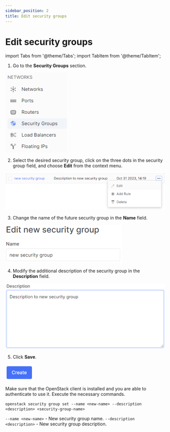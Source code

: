 ```yaml
---
sidebar_position: 2
title: Edit security groups
---
```


# Edit security groups

import Tabs from '@theme/Tabs';
import TabItem from '@theme/TabItem';

<Tabs>
<TabItem value="personal-area" label="Personal Area" default>

1. Go to the **Security Groups** section.

![](../img/security-group/17.png)

2. Select the desired security group, click on the three dots in the security group field, and choose **Edit** from the context menu.

![](../img/security-group/5.png)

3. Change the name of the future security group in the **Name** field.

![](../img/security-group/6.png)

4. Modify the additional description of the security group in the **Description** field.

![](../img/security-group/7.png)

5. Click **Save**.

![](../img/security-group/4.png)

</TabItem>
<TabItem value="openstack" label="Openstack CLI">

Make sure that the OpenStack client is installed and you are able to authenticate to use it. Execute the necessary commands.
    
```
openstack security group set --name <new-name> --description <description> <security-group-name>
```

`--name <new-name>` - New security group name.
`--description <description>` - New security group description.

</TabItem>
</Tabs>


